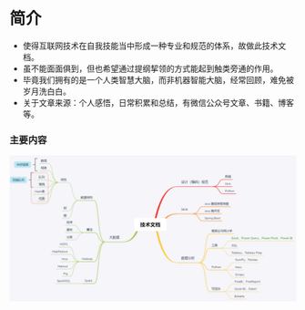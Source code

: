 # 简介
* 使得互联网技术在自我技能当中形成一种专业和规范的体系，故做此技术文档。  
* 虽不能面面俱到，但也希望通过提纲挈领的方式能起到触类旁通的作用。
* 毕竟我们拥有的是一个人类智慧大脑，而非机器智能大脑，经常回顾，难免被岁月洗白白。
* 关于文章来源：个人感悟，日常积累和总结，有微信公众号文章、书籍、博客等。

### 主要内容
![技术文档](zh-cn/_images/技术文档1.png "简介")
